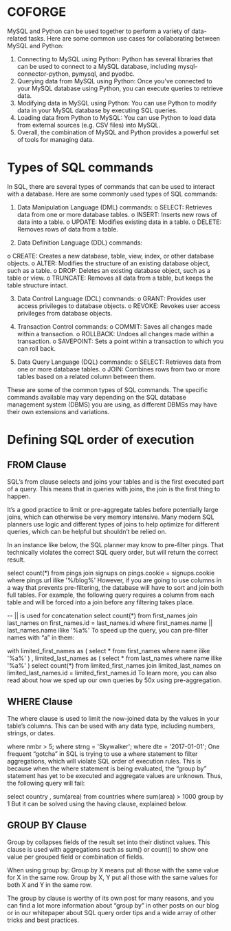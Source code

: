 # COFORGE

MySQL and Python can be used together to perform a variety of data-related tasks. Here are some common use cases for collaborating between MySQL and Python:

1. Connecting to MySQL using Python: Python has several libraries that can be used to connect to a MySQL database, including mysql-connector-python, pymysql, and pyodbc.
2. Querying data from MySQL using Python: Once you've connected to your MySQL database using Python, you can execute queries to retrieve data.
3. Modifying data in MySQL using Python: You can use Python to modify data in your MySQL database by executing SQL queries.
4. Loading data from Python to MySQL: You can use Python to load data from external sources (e.g. CSV files) into MySQL.
5. Overall, the combination of MySQL and Python provides a powerful set of tools for managing data.


# Types of SQL commands

In SQL, there are several types of commands that can be used to interact with a database. Here are some commonly used types of SQL commands:
1.	Data Manipulation Language (DML) commands:
o	SELECT: Retrieves data from one or more database tables.
o	INSERT: Inserts new rows of data into a table.
o	UPDATE: Modifies existing data in a table.
o	DELETE: Removes rows of data from a table.



2.	Data Definition Language (DDL) commands:

o	CREATE: Creates a new database, table, view, index, or other database objects.
o	ALTER: Modifies the structure of an existing database object, such as a table.
o	DROP: Deletes an existing database object, such as a table or view.
o	TRUNCATE: Removes all data from a table, but keeps the table structure intact.

3.	Data Control Language (DCL) commands:
o	GRANT: Provides user access privileges to database objects.
o	REVOKE: Revokes user access privileges from database objects.

4.	Transaction Control commands:
o	COMMIT: Saves all changes made within a transaction.
o	ROLLBACK: Undoes all changes made within a transaction.
o	SAVEPOINT: Sets a point within a transaction to which you can roll back.

5.	Data Query Language (DQL) commands:
o	SELECT: Retrieves data from one or more database tables.
o	JOIN: Combines rows from two or more tables based on a related column between them.

These are some of the common types of SQL commands. The specific commands available may vary depending on the SQL database management system (DBMS) you are using, as different DBMSs may have their own extensions and variations. 



# Defining SQL order of execution

## FROM Clause
SQL’s from clause selects and joins your tables and is the first executed part of a query. This means that in queries with joins, the join is the first thing to happen. 

It’s a good practice to limit or pre-aggregate tables before potentially large joins, which can otherwise be very memory intensive. Many modern SQL planners use logic and different types of joins to help optimize for different queries, which can be helpful but shouldn’t be relied on. 

In an instance like below, the SQL planner may know to pre-filter pings. That technically violates the correct SQL query order, but will return the correct result.

select
 count(*)
from
 pings
join
 signups
on
 pings.cookie = signups.cookie
where
 pings.url ilike '%/blog%'
However, if you are going to use columns in a way that prevents pre-filtering, the database will have to sort and join both full tables. For example, the following query requires a column from each table and will be forced into a join before any filtering takes place.

-- || is used for concatenation
select
 count(*)
from
 first_names
join last_names
 on first_names.id = last_names.id
where
 first_names.name || last_names.name ilike '%a%'
To speed up the query, you can pre-filter names with “a” in them:

with limited_first_names as (
 select
   *
 from
   first_names
 where
   name ilike '%a%'
)
, limited_last_names as (
  select
    *
  from
    last_names
  where
     name ilike '%a%'
)
select
 count(*)
from
 limited_first_names
join
 limited_last_names
on
 limited_last_names.id = limited_first_names.id
To learn more, you can also read about how we sped up our own queries by 50x using pre-aggregation.

 ## WHERE Clause
The where clause is used to limit the now-joined data by the values in your table’s columns. This can be used with any data type, including numbers, strings, or dates.

where nmbr > 5;
where strng = 'Skywalker';
where dte = '2017-01-01';
One frequent “gotcha” in SQL is trying to use a where statement to filter aggregations, which will violate SQL order of execution rules. This is because when the where statement is being evaluated, the “group by” statement has yet to be executed and aggregate values are unknown. Thus, the following query will fail:

select
 country
, sum(area)
from
 countries
where
 sum(area) > 1000
group by
 1
But it can be solved using the having clause, explained below.

## GROUP BY Clause

Group by collapses fields of the result set into their distinct values. This clause is used with aggregations such as sum() or count() to show one value per grouped field or combination of fields. 

When using group by: Group by X means put all those with the same value for X in the same row. Group by X, Y put all those with the same values for both X and Y in the same row.

The group by clause is worthy of its own post for many reasons, and you can find a lot more information about “group by” in other posts on our blog or in our whitepaper about SQL query order tips and a wide array of other tricks and best practices.

